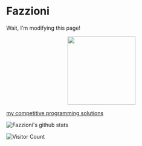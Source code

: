 # Fazzioni

Wait, I'm modifying this page!


 <div align="center">
 <img height="180em" src="https://github-readme-stats.vercel.app/api/top-langs/?username=Fazzioni&layout=compact&langs_count=101&hide_border=true&count_private=true&hide=Jupyter%20Notebook&theme=dracula"/>
</div>
 
 
 
 <a href="https://vjudge.net/status/#un=Fazzioni&OJId=All&probNum=&res=1&orderBy=run_id&language="> my competitive programming solutions </a>

 
![Fazzioni's github stats](https://github-readme-stats.vercel.app/api?username=Fazzioni&count_private=true&show_icons=true&theme=dracula)

<p align="center"> 
 
![Visitor Count](https://profile-counter.glitch.me/Fazzioni/count.svg)

 
